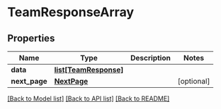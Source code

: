 # TeamResponseArray

## Properties
Name | Type | Description | Notes
------------ | ------------- | ------------- | -------------
**data** | [**list[TeamResponse]**](TeamResponse.md) |  | 
**next_page** | [**NextPage**](NextPage.md) |  | [optional] 

[[Back to Model list]](../README.md#documentation-for-models) [[Back to API list]](../README.md#documentation-for-api-endpoints) [[Back to README]](../README.md)

